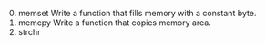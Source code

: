 0. memset
Write a function that fills memory with a constant byte.
1. memcpy
Write a function that copies memory area.
2. strchr

